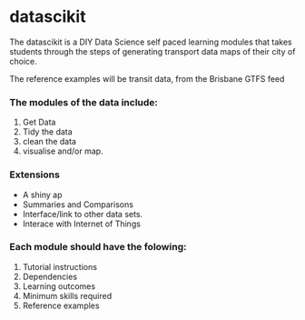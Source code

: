# datascikit

The datascikit is a DIY Data Science self paced learning modules that takes students through the steps of generating transport data maps of their city of choice. 

The reference examples will be transit data, from the Brisbane GTFS feed

### The modules of the data include: 

1. Get Data 
2. Tidy the data 
3. clean the data 
4. visualise and/or map. 

### Extensions 

* A shiny ap
* Summaries and Comparisons
* Interface/link to other data sets. 
* Interace with Internet of Things 

### Each module should have the folowing: 
1. Tutorial instructions 
2. Dependencies 
3. Learning outcomes 
4. Minimum skills required 
5. Reference examples
